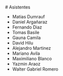 # Asistentes

- Matias Dumrauf
- Daniel Argañaraz
- Fernando Diaz
- Tomas Basile
- Gauna Camila
- David Hilu
- Alejandro Martinez
- Mariano Avila
- Maximiliano Blanco
- Yazmin Araoz
- Walter Gabriel Romero
